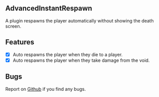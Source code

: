 ## AdvancedInstantRespawn
A plugin respawns the player automatically without showing the death screen.

## Features
- [x] Auto respawns the player when they die to a player.
- [x] Auto respawns the player when they take damage from the void.
## Bugs
Report on [Github](https://github.com/didntpot-pm-pl/PingManager/issues/new) if you find any bugs.